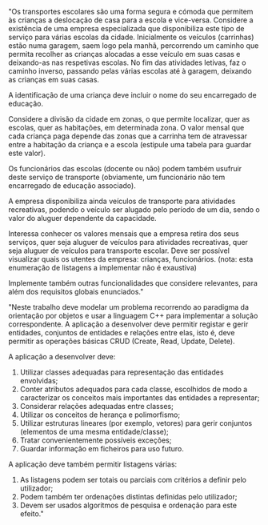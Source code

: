 "Os transportes escolares são uma forma segura e cómoda que permitem às crianças a deslocação de casa para a
escola e vice-versa. Considere a existência de uma empresa especializada que disponibiliza este tipo de serviço
para várias escolas da cidade. Inicialmente os veículos (carrinhas) estão numa garagem, saem logo pela manhã,
percorrendo um caminho que permita recolher as crianças alocadas a esse veículo em suas casas e deixando-as
nas respetivas escolas. No fim das atividades letivas, faz o caminho inverso, passando pelas várias escolas até à
garagem, deixando as crianças em suas casas.

A identificação de uma criança deve incluir o nome do seu encarregado de educação.

Considere a divisão da cidade em zonas, o que permite localizar, quer as escolas, quer as habitações, em
determinada zona. O valor mensal que cada criança paga depende das zonas que a carrinha tem de atravessar
entre a habitação da criança e a escola (estipule uma tabela para guardar este valor).

Os funcionários das escolas (docente ou não) podem também usufruir deste serviço de transporte (obviamente,
um funcionário não tem encarregado de educação associado).

A empresa disponibiliza ainda veículos de transporte para atividades recreativas, podendo o veículo ser alugado
pelo período de um dia, sendo o valor do aluguer dependente da capacidade.

Interessa conhecer os valores mensais que a empresa retira dos seus serviços, quer seja aluguer de veículos para
atividades recreativas, quer seja aluguer de veículos para transporte escolar. Deve ser possível visualizar quais os
utentes da empresa: crianças, funcionários. (nota: esta enumeração de listagens a implementar não é exaustiva)

Implemente também outras funcionalidades que considere relevantes, para além dos requisitos globais
enunciados."

"Neste trabalho deve modelar um problema recorrendo ao paradigma da orientação por objetos e usar a
linguagem C++ para implementar a solução correspondente. A aplicação a desenvolver deve permitir registar e
gerir entidades, conjuntos de entidades e relações entre elas, isto é, deve permitir as operações básicas CRUD
(Create, Read, Update, Delete).

A aplicação a desenvolver deve:
1. Utilizar classes adequadas para representação das entidades envolvidas;
2. Conter atributos adequados para cada classe, escolhidos de modo a caracterizar os conceitos mais
importantes das entidades a representar;
3. Considerar relações adequadas entre classes;
4. Utilizar os conceitos de herança e polimorfismo;
5. Utilizar estruturas lineares (por exemplo, vetores) para gerir conjuntos (elementos de uma mesma
entidade/classe);
6. Tratar convenientemente possíveis exceções;
7. Guardar informação em ficheiros para uso futuro.

A aplicação deve também permitir listagens várias:
1. As listagens podem ser totais ou parciais com critérios a definir pelo utilizador;
2. Podem também ter ordenações distintas definidas pelo utilizador;
3. Devem ser usados algoritmos de pesquisa e ordenação para este efeito."
